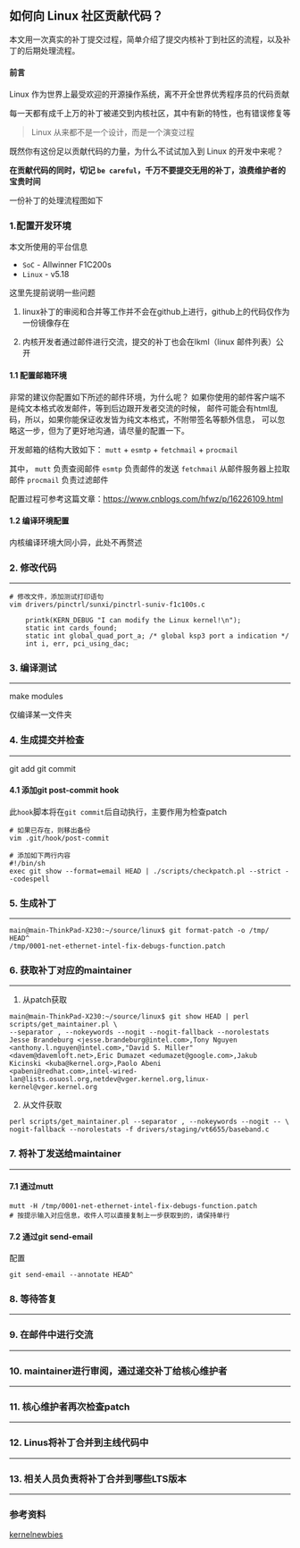 如何向 Linux 社区贡献代码？
-------------------------

本文用一次真实的补丁提交过程，简单介绍了提交内核补丁到社区的流程，以及补丁的后期处理流程。

#### 前言
Linux 作为世界上最受欢迎的开源操作系统，离不开全世界优秀程序员的代码贡献

每一天都有成千上万的补丁被递交到内核社区，其中有新的特性，也有错误修复等

> Linux 从来都不是一个设计，而是一个演变过程

既然你有这份足以贡献代码的力量，为什么不试试加入到 Linux 的开发中来呢？

**在贡献代码的同时，切记 `be careful`，千万不要提交无用的补丁，浪费维护者的宝贵时间**

一份补丁的处理流程图如下


### 1.配置开发环境

本文所使用的平台信息

* `SoC` - Allwinner F1C200s
* `Linux` - v5.18

这里先提前说明一些问题

1. linux补丁的审阅和合并等工作并不会在github上进行，github上的代码仅作为一份镜像存在

2. 内核开发者通过邮件进行交流，提交的补丁也会在lkml（linux 邮件列表）公开

#### 1.1 配置邮箱环境

非常的建议你配置如下所述的邮件环境，为什么呢？
如果你使用的邮件客户端不是纯文本格式收发邮件，等到后边跟开发者交流的时候，
邮件可能会有html乱码，所以，如果你能保证收发皆为纯文本格式，不附带签名等额外信息，
可以忽略这一步，但为了更好地沟通，请尽量的配置一下。

开发邮箱的结构大致如下：
`mutt` + `esmtp` + `fetchmail` + `procmail`

其中，
`mutt` 负责查阅邮件
`esmtp` 负责邮件的发送
`fetchmail` 从邮件服务器上拉取邮件
`procmail` 负责过滤邮件

配置过程可参考这篇文章：https://www.cnblogs.com/hfwz/p/16226109.html

#### 1.2 编译环境配置

内核编译环境大同小异，此处不再赘述

### 2. 修改代码
---------
```shell
# 修改文件，添加测试打印语句
vim drivers/pinctrl/sunxi/pinctrl-suniv-f1c100s.c

	printk(KERN_DEBUG "I can modify the Linux kernel!\n");
	static int cards_found;
	static int global_quad_port_a; /* global ksp3 port a indication */
	int i, err, pci_using_dac;

```

### 3. 编译测试
---------
make modules

仅编译某一文件夹

### 4. 生成提交并检查
---------

git add 
git commit

#### 4.1 添加git post-commit hook

此`hook`脚本将在`git commit`后自动执行，主要作用为检查patch

```shell
# 如果已存在，则移出备份
vim .git/hook/post-commit

# 添加如下两行内容
#!/bin/sh
exec git show --format=email HEAD | ./scripts/checkpatch.pl --strict --codespell
```

### 5. 生成补丁
---------
```shell
main@main-ThinkPad-X230:~/source/linux$ git format-patch -o /tmp/ HEAD^
/tmp/0001-net-ethernet-intel-fix-debugs-function.patch
```

### 6. 获取补丁对应的maintainer
-------------------------
1. 从patch获取
```shell
main@main-ThinkPad-X230:~/source/linux$ git show HEAD | perl scripts/get_maintainer.pl \
--separator , --nokeywords --nogit --nogit-fallback --norolestats
Jesse Brandeburg <jesse.brandeburg@intel.com>,Tony Nguyen <anthony.l.nguyen@intel.com>,"David S. Miller" 
<davem@davemloft.net>,Eric Dumazet <edumazet@google.com>,Jakub Kicinski <kuba@kernel.org>,Paolo Abeni 
<pabeni@redhat.com>,intel-wired-lan@lists.osuosl.org,netdev@vger.kernel.org,linux-kernel@vger.kernel.org
```

2. 从文件获取
```shell
perl scripts/get_maintainer.pl --separator , --nokeywords --nogit -- \
nogit-fallback --norolestats -f drivers/staging/vt6655/baseband.c
```

### 7. 将补丁发送给maintainer
-----------------------

#### 7.1 通过mutt
```shell
mutt -H /tmp/0001-net-ethernet-intel-fix-debugs-function.patch
# 按提示输入对应信息，收件人可以直接复制上一步获取到的，请保持单行
```

#### 7.2 通过git send-email
配置
```shell
git send-email --annotate HEAD^
```

### 8. 等待答复
---------

### 9. 在邮件中进行交流
-----------------

### 10. maintainer进行审阅，通过递交补丁给核心维护者
---------------------------------------------

### 11. 核心维护者再次检查patch
-------------------------

### 12. Linus将补丁合并到主线代码中
----------------------------

### 13. 相关人员负责将补丁合并到哪些LTS版本
------------------------------------

### 参考资料
[kernelnewbies]()